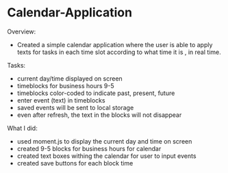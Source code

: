 # Calendar-Application
Overview: 

-  Created a simple calendar application where the user is able to apply texts for tasks in each time slot according to what time it is , in real time. 

Tasks: 

- current day/time displayed on screen
- timeblocks for business hours 9-5
- timeblocks color-coded to indicate past, present, future
- enter event (text) in timeblocks
- saved events will be sent to local storage
- even after refresh, the text in the blocks will not disappear 

What I did: 

- used moment.js to display the current day and time on screen
- created 9-5 blocks for business hours for calendar 
- created text boxes withing the calendar for user to input events 
- created save buttons for each block time 
